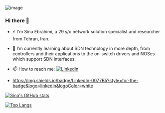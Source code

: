 ![image](https://user-images.githubusercontent.com/16972392/175908228-95c65613-32be-41e8-8a46-5d65a0862cf1.png)


### Hi there 👋

- ⚡ I'm Sina Ebrahimi, a 29 y/o network solution specialist and researcher from Tehran, Iran.

- 🌱 I’m currently learning about SDN technology in more depth, from controllers and their applications to the on-switch drivers and NOSes which support SDN interfaces.

- 📫 How to reach me: [![Linkedin](https://img.shields.io/badge/LinkedIn-0077B5?style=for-the-badge&logo=linkedin&logoColor=white)](https://www.linkedin.com/in/sinaebrahimi/)
-  https://img.shields.io/badge/LinkedIn-0077B5?style=for-the-badge&logo=linkedin&logoColor=white


[![Sina's GitHub stats](https://github-readme-stats.vercel.app/api?username=sinaebrahimi&count_private=true&show_icons=true&theme=dark)](https://github.com/anuraghazra/github-readme-stats)

[![Top Langs](https://github-readme-stats.vercel.app/api/top-langs/?username=sinaebrahimi&layout=compact)](https://github.com/anuraghazra/github-readme-stats)



<!--
**sinaebrahimi/sinaebrahimi** is a ✨ _special_ ✨ repository because its `README.md` (this file) appears on your GitHub profile.

Here are some ideas to get you started:

- 🔭 I’m currently working on ...
- 🌱 I’m currently learning ...
- 👯 I’m looking to collaborate on ...
- 🤔 I’m looking for help with ...
- 💬 Ask me about ...
- 📫 How to reach me: ...
- 😄 Pronouns: ...
- ⚡ Fun fact: ...

<a href="https://github.com/anuraghazra/github-readme-stats">
  <img align="center" src="https://github-readme-stats.vercel.app/api?username=sinaebrahimi&count_private=true&show_icons=true&theme=dark)](https://github.com/anuraghazra/github-readme-stats" />
</a>
<a href="https://github.com/anuraghazra/github-readme-stats">
  <img align="center" src="https://github-readme-stats.vercel.app/api/top-langs/?username=sinaebrahimi&layout=compact" />
</a>



-->
